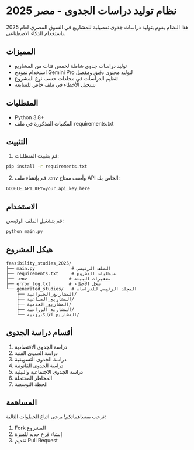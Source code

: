 # نظام توليد دراسات الجدوى - مصر 2025

هذا النظام يقوم بتوليد دراسات جدوى تفصيلية للمشاريع في السوق المصري لعام 2025 باستخدام الذكاء الاصطناعي.

## المميزات
- توليد دراسات جدوى شاملة لخمس فئات من المشاريع
- استخدام نموذج Gemini Pro لتوليد محتوى دقيق ومفصل
- تنظيم الدراسات في مجلدات حسب نوع المشروع
- تسجيل الأخطاء في ملف خاص للمتابعة

## المتطلبات
- Python 3.8+
- المكتبات المذكورة في ملف requirements.txt

## التثبيت
1. قم بتثبيت المتطلبات:
```bash
pip install -r requirements.txt
```

2. قم بإنشاء ملف .env وأضف مفتاح API الخاص بك:
```
GOOGLE_API_KEY=your_api_key_here
```

## الاستخدام
قم بتشغيل الملف الرئيسي:
```bash
python main.py
```

## هيكل المشروع
```
feasibility_studies_2025/
├── main.py              # الملف الرئيسي
├── requirements.txt     # متطلبات المشروع
├── .env                # متغيرات البيئة
├── error_log.txt       # سجل الأخطاء
└── generated_studies/   # المجلد الرئيسي للدراسات
    ├── المشاريع_الحيوانية/
    ├── المشاريع_الصناعية/
    ├── المشاريع_الخدمية/
    ├── المشاريع_الزراعية/
    └── المشاريع_الإلكترونية/
```

## أقسام دراسة الجدوى
1. دراسة الجدوى الاقتصادية
2. دراسة الجدوى الفنية
3. دراسة الجدوى التسويقية
4. دراسة الجدوى القانونية
5. دراسة الجدوى الاجتماعية والبيئية
6. المخاطر المحتملة
7. الخطة التوسعية

## المساهمة
نرحب بمساهماتكم! يرجى اتباع الخطوات التالية:
1. Fork المشروع
2. إنشاء فرع جديد للميزة
3. تقديم Pull Request
